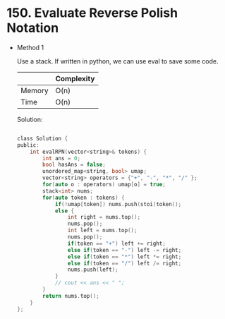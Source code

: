 # 150. Evaluate Reverse Polish Notation 
- Method 1

    Use a stack. If written in python, we can use eval to save some code.

    | |   Complexity  |
    | ----------- | ----------- | 
    |  Memory     | O(n) | 
    |      Time       |  O(n) | 


    Solution:

    ``` h

    class Solution {
    public:
        int evalRPN(vector<string>& tokens) {
            int ans = 0;
            bool hasAns = false;
            unordered_map<string, bool> umap;
            vector<string> operators = {"+", "-", "*", "/" };
            for(auto o : operators) umap[o] = true;
            stack<int> nums;
            for(auto token : tokens) {
                if(!umap[token]) nums.push(stoi(token));
                else {
                    int right = nums.top();
                    nums.pop();
                    int left = nums.top();
                    nums.pop();
                    if(token == "+") left += right;
                    else if(token == "-") left -= right;
                    else if(token == "*") left *= right;
                    else if(token == "/") left /= right;
                    nums.push(left);
                }
                // cout << ans << " ";
            }
            return nums.top();
        }
    };

    ```

<!-- - Method 2

    This is another method.

    | |   Complexity  |
    | ----------- | ----------- | 
    |  Memory     | O(n) | 
    |      Time       |  O(n) | 


    Solution:

    ``` h



    ```

- Additional Knowledge:
       
    Here are some additional knowledge.



<br> -->